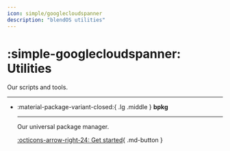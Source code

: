 ```yaml
---
icon: simple/googlecloudspanner
description: "blendOS utilities"
---
```


# :simple-googlecloudspanner: Utilities

Our scripts and tools.

-------

<div class="grid cards" markdown> 

-   :material-package-variant-closed:{ .lg .middle } __bpkg__

    ---

    Our universal package manager.

    [:octicons-arrow-right-24: Get started](bpkg.md){ .md-button }
</div>